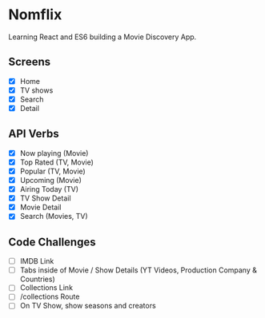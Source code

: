 # Nomflix

Learning React and ES6 building a Movie Discovery App.

## Screens

- [x] Home
- [x] TV shows
- [x] Search
- [x] Detail

## API Verbs

- [x] Now playing (Movie)
- [x] Top Rated (TV, Movie)
- [x] Popular (TV, Movie)
- [x] Upcoming (Movie)
- [x] Airing Today (TV)
- [x] TV Show Detail
- [x] Movie Detail
- [x] Search (Movies, TV)

## Code Challenges

- [ ] IMDB Link
- [ ] Tabs inside of Movie / Show Details (YT Videos, Production Company & Countries)
- [ ] Collections Link
- [ ] /collections Route
- [ ] On TV Show, show seasons and creators